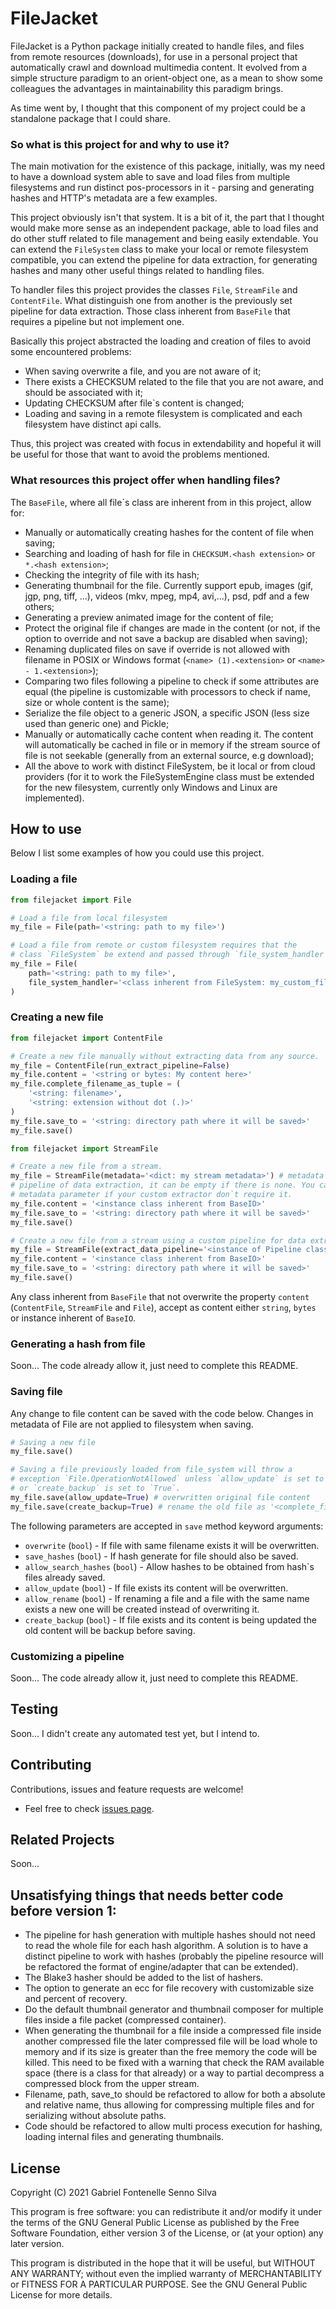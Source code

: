 # FileJacket

FileJacket is a Python package initially created to handle files, and files from remote resources (downloads), for use in 
a personal project that automatically crawl and download multimedia content. It evolved from a simple structure 
paradigm to an orient-object one, as a mean to show some colleagues the advantages in maintainability this paradigm 
brings. 

As time went by, I thought that this 
component of my project could be a standalone package that I could share.

### So what is this project for and why to use it?

The main motivation for the existence of this package, initially, was my need to have a download system able to save 
and load files from multiple filesystems and run distinct pos-processors in it - parsing and generating hashes and 
HTTP's metadata are a few examples. 

This project obviously isn't that system. It is a bit of it, the part that I thought would make more sense as an 
independent package, able to load files and do other stuff related to file management and being easily extendable. You 
can extend the `FileSystem` class to make your local or remote filesystem compatible, you can extend the pipeline 
for data extraction, for generating hashes and many other useful things related to handling files.

To handler files this project provides the classes `File`, `StreamFile` and `ContentFile`. What distinguish one from 
another is the previously set pipeline for data extraction. Those class inherent from `BaseFile` that requires a 
pipeline but not implement one. 

Basically this project abstracted the loading and creation of files to avoid some encountered problems:

- When saving overwrite a file, and you are not aware of it;
- There exists a CHECKSUM related to the file that you are not aware, and should be associated with it;
- Updating CHECKSUM after file`s content is changed;
- Loading and saving in a remote filesystem is complicated and each filesystem have distinct api calls.

Thus, this project was created with focus in extendability and hopeful it will be useful for those that want to avoid the problems mentioned. 

### What resources this project offer when handling files?

The `BaseFile`, where all file`s class are inherent from in this project, allow for:

- Manually or automatically creating hashes for the content of file when saving;
- Searching and loading of hash for file in `CHECKSUM.<hash extension>` or `*.<hash extension>`;
- Checking the integrity of file with its hash;  
- Generating thumbnail for the file. Currently support epub, images (gif, jgp, png, tiff, ...), videos (mkv, mpeg, mp4, avi,...), psd, pdf and a few others;
- Generating a preview animated image for the content of file;
- Protect the original file if changes are made in the content (or not, if the option to override and not save a backup are disabled when saving);
- Renaming duplicated files on save if override is not allowed with filename in POSIX or Windows format (`<name> (1).<extension>` or `<name> - 1.<extension>`);
- Comparing two files following a pipeline to check if some attributes are equal (the pipeline is customizable with processors to check if name, size or whole content is the same);
- Serialize the file object to a generic JSON, a specific JSON (less size used than generic one) and Pickle; 
- Manually or automatically cache content when reading it. The content will automatically be cached in file or in memory if the stream source of file is not seekable (generally from an external source, e.g download);
- All the above to work with distinct FileSystem, be it local or from cloud providers (for it to work the FileSystemEngine class must be extended for the new filesystem, currently only Windows and Linux are implemented).

## How to use

Below I list some examples of how you could use this project.

### Loading a file

```python
from filejacket import File

# Load a file from local filesystem
my_file = File(path='<string: path to my file>')

# Load a file from remote or custom filesystem requires that the 
# class `FileSystem` be extend and passed through `file_system_handler` parameter.
my_file = File(
    path='<string: path to my file>', 
    file_system_handler='<class inherent from FileSystem: my_custom_filesystem>'
)

```

### Creating a new file

```python
from filejacket import ContentFile

# Create a new file manually without extracting data from any source.
my_file = ContentFile(run_extract_pipeline=False)
my_file.content = '<string or bytes: My content here>'
my_file.complete_filename_as_tuple = (
    '<string: filename>',
    '<string: extension without dot (.)>'
)
my_file.save_to = '<string: directory path where it will be saved>'
my_file.save()
```

```python
from filejacket import StreamFile

# Create a new file from a stream. 
my_file = StreamFile(metadata='<dict: my stream metadata>') # metadata is required by the 
# pipeline of data extraction, it can be empty if there is none. You can also avoid providing 
# metadata parameter if your custom extractor don`t require it. 
my_file.content = '<instance class inherent from BaseIO>'
my_file.save_to = '<string: directory path where it will be saved>'
my_file.save()

# Create a new file from a stream using a custom pipeline for data extraction:
my_file = StreamFile(extract_data_pipeline='<instance of Pipeline class: my custom pipeline') 
my_file.content = '<instance class inherent from BaseIO>'
my_file.save_to = '<string: directory path where it will be saved>'
my_file.save()
```

Any class inherent from `BaseFile` that not overwrite the property `content` (`ContentFile`, `StreamFile` and `File`), 
accept as content either `string`, `bytes` or instance inherent of `BaseIO`. 

### Generating a hash from file

Soon... The code already allow it, just need to complete this README.

### Saving file

Any change to file content can be saved with the code below. Changes in metadata of File are not applied to 
filesystem when saving.

```python
# Saving a new file
my_file.save()

# Saving a file previously loaded from file_system will throw a 
# exception `File.OperationNotAllowed` unless `allow_update` is set to `True` 
# or `create_backup` is set to `True`.
my_file.save(allow_update=True) # overwritten original file content
my_file.save(create_backup=True) # rename the old file as '<complete_filename>.bak' and create a new one
```

The following parameters are accepted in `save` method keyword arguments:

- `overwrite` (`bool`) - If file with same filename exists it will be overwritten.
- `save_hashes` (`bool`) - If hash generate for file should also be saved.
- `allow_search_hashes` (`bool`) - Allow hashes to be obtained from hash`s files already saved.
- `allow_update` (`bool`) - If file exists its content will be overwritten.
- `allow_rename` (`bool`) - If renaming a file and a file with the same name exists a new one will be created instead 
of overwriting it.
- `create_backup` (`bool`) - If file exists and its content is being updated the old content will be backup before saving.

### Customizing a pipeline

Soon... The code already allow it, just need to complete this README.

## Testing

Soon... I didn't create any automated test yet, but I intend to.

## Contributing

Contributions, issues and feature requests are welcome!

- Feel free to check [issues page](https://github.com/Gabriel-Fontenelle/Handler/issues). 

## Related Projects

Soon...

## Unsatisfying things that needs better code before version 1:

- The pipeline for hash generation with multiple hashes should not need to read the whole file for each hash algorithm. A solution is to have a distinct pipeline to work with hashes (probably the pipeline resource will be refactored the format of engine/adapter that can be extended).
- The Blake3 hasher should be added to the list of hashers.
- The option to generate an ecc for file recovery with customizable size and percent of recovery.
- Do the default thumbnail generator and thumbnail composer for multiple files inside a file packet (compressed container).
- When generating the thumbnail for a file inside a compressed file inside another compressed file the later compressed file will be load whole to memory and if its size is greater than the free memory the code will be killed. This need to be fixed with a warning that check the RAM available space (there is a class for that already) or a way to partial decompress a compressed block from the upper stream.
- Filename, path, save_to should be refactored to allow for both a absolute and relative name, thus allowing for compressing multiple files and for serializing without absolute paths.
- Code should be refactored to allow multi process execution for hashing, loading internal files and generating thumbnails.


## License

Copyright (C) 2021 Gabriel Fontenelle Senno Silva

This program is free software: you can redistribute it and/or modify
it under the terms of the GNU General Public License as published by
the Free Software Foundation, either version 3 of the License, or
(at your option) any later version.

This program is distributed in the hope that it will be useful,
but WITHOUT ANY WARRANTY; without even the implied warranty of
MERCHANTABILITY or FITNESS FOR A PARTICULAR PURPOSE.  See the
GNU General Public License for more details.
